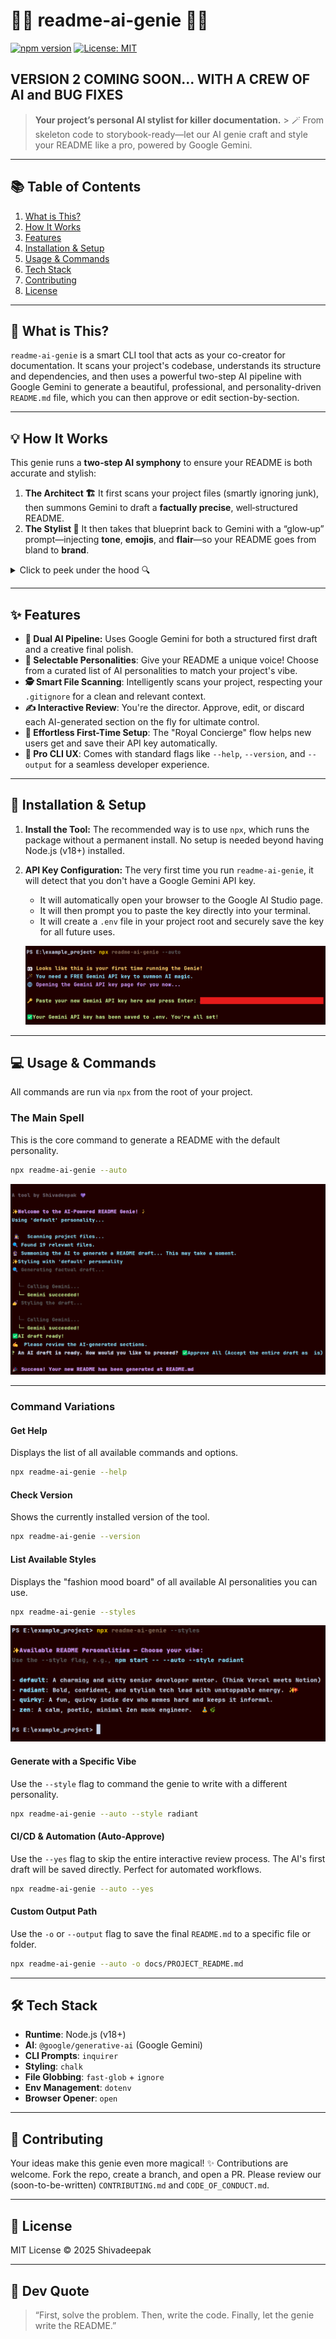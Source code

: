 # 🧞‍♂️ readme-ai-genie 🔮✨

[![npm version](https://img.shields.io/npm/v/readme-ai-genie.svg)](https://www.npmjs.com/package/readme-ai-genie)         [![License: MIT](https://img.shields.io/badge/License-MIT-blue.svg)](LICENSE)
## VERSION 2 COMING SOON... WITH A CREW OF AI and BUG FIXES 
> **Your project’s personal AI stylist for killer documentation.** > 🪄 From skeleton code to storybook-ready—let our AI genie craft and style your README like a pro, powered by Google Gemini.

---
## 📚 Table of Contents
1. [What is This?](#-what-is-this)
2. [How It Works](#-how-it-works)
3. [Features](#-features)
4. [Installation & Setup](#-installation--setup)
5. [Usage & Commands](#-usage--commands)
6. [Tech Stack](#-tech-stack)
7. [Contributing](#-contributing)
8. [License](#-license)

---
## 🤔 What is This?
`readme-ai-genie` is a smart CLI tool that acts as your co-creator for documentation. It scans your project's codebase, understands its structure and dependencies, and then uses a powerful two-step AI pipeline with Google Gemini to generate a beautiful, professional, and personality-driven `README.md` file, which you can then approve or edit section-by-section.

---
## 💡 How It Works

This genie runs a **two‑step AI symphony** to ensure your README is both accurate and stylish:

1. **The Architect 🏗️**
   It first scans your project files (smartly ignoring junk), then summons Gemini to draft a **factually precise**, well‑structured README.
2. **The Stylist 💅**
   It then takes that blueprint back to Gemini with a “glow‑up” prompt—injecting **tone**, **emojis**, and **flair**—so your README goes from bland to **brand**.

<details><summary>Click to peek under the hood 🔍</summary>

```mermaid
graph TD
    A[Scan Files] --> B[Generate Factual Draft w/ Gemini]
    B --> C[Enhance with Style w/ Gemini]
    C --> D[Interactive User Review]
    D --> E[Write README.md]
```
</details>

---

## ✨ Features

* **🤖 Dual AI Pipeline:** Uses Google Gemini for both a structured first draft and a creative final polish.
* **🎨 Selectable Personalities**: Give your README a unique voice! Choose from a curated list of AI personalities to match your project's vibe.
* **🕵️ Smart File Scanning**: Intelligently scans your project, respecting your `.gitignore` for a clean and relevant context.
* **✍️ Interactive Review**: You're the director. Approve, edit, or discard each AI-generated section on the fly for ultimate control.
* **🔐 Effortless First-Time Setup**: The "Royal Concierge" flow helps new users get and save their API key automatically.
* **🚀 Pro CLI UX**: Comes with standard flags like `--help`, `--version`, and `--output` for a seamless developer experience.

---

## 🚀 Installation & Setup

1.  **Install the Tool:**
    The recommended way is to use `npx`, which runs the package without a permanent install. No setup is needed beyond having Node.js (v18+) installed.

2.  **API Key Configuration:**
    The very first time you run `readme-ai-genie`, it will detect that you don't have a Google Gemini API key.
    * It will automatically open your browser to the Google AI Studio page.
    * It will then prompt you to paste the key directly into your terminal.
    * It will create a `.env` file in your project root and securely save the key for all future uses.

    ![First-Time User Setup](assets/img1.png)

---

## 💻 Usage & Commands

All commands are run via `npx` from the root of your project.

### The Main Spell
This is the core command to generate a README with the default personality.

```bash
npx readme-ai-genie --auto
```
![Main Command Execution](assets/img2.png)

---
### Command Variations

#### Get Help
Displays the list of all available commands and options.

```bash
npx readme-ai-genie --help
```

#### Check Version
Shows the currently installed version of the tool.

```bash
npx readme-ai-genie --version
```

#### List Available Styles
Displays the "fashion mood board" of all available AI personalities you can use.

```bash
npx readme-ai-genie --styles
```
![Styles Showcase](assets/img3.png)

#### Generate with a Specific Vibe
Use the `--style` flag to command the genie to write with a different personality.

```bash
npx readme-ai-genie --auto --style radiant
```

#### CI/CD & Automation (Auto-Approve)
Use the `--yes` flag to skip the entire interactive review process. The AI's first draft will be saved directly. Perfect for automated workflows.

```bash
npx readme-ai-genie --auto --yes
```

#### Custom Output Path
Use the `-o` or `--output` flag to save the final `README.md` to a specific file or folder.

```bash
npx readme-ai-genie --auto -o docs/PROJECT_README.md
```

---

## 🛠️ Tech Stack
* **Runtime**: Node.js (v18+)
* **AI**: `@google/generative-ai` (Google Gemini)
* **CLI Prompts**: `inquirer`
* **Styling**: `chalk`
* **File Globbing**: `fast-glob` + `ignore`
* **Env Management**: `dotenv`
* **Browser Opener**: `open`

---
## 🤝 Contributing
Your ideas make this genie even more magical! ✨ Contributions are welcome. Fork the repo, create a branch, and open a PR. Please review our (soon-to-be-written) `CONTRIBUTING.md` and `CODE_OF_CONDUCT.md`.

---
## 📜 License
MIT License © 2025 Shivadeepak

---
## 🧠 Dev Quote
> “First, solve the problem. Then, write the code. Finally, let the genie write the README.”
